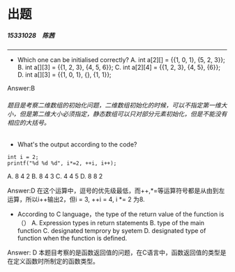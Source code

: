 ﻿# 出题
##### 15331028　陈茜
---
*  Which one can be initialised correctly?
A. int a[2][] = {{1, 0, 1}, {5, 2, 3}};
B. int a[][3] = {{1, 2, 3}, {4, 5, 6}};
C. int a[2][4] = {{1, 2, 3}, {4, 5}, {6}};
D. int a[][3] = {{1, 0, 1}, {}, {1, 1}};

Answer:B 
###### 题目是考察二维数组的初始化问题，二维数组初始化的时候，可以不指定第一维大小，但是第二维大小必须指定，静态数组可以只对部分元素初始化，但是不能没有相应的大括号。

*  What's the output according to the code?
```javasprit
int i = 2;
printf("%d %d %d", i*=2, ++i, i++);
```
A. 8 4 2
B. 8 4 3
C. 4 4 5
D. 8 8 2

Answer:D 
在这个运算中，逗号的优先级最低，而++,*=等运算符号都是从由到左运算，所以i++输出2，但i = 3, ++i = 4, i *= 2 为8.

*  According to C language，the type of the return value of the function is（）
A. Expression types in return statements
B. type of the main function
C. designated temprory by syetem
D. designated type of function when the function is defined.

Answer: D
本题目考察的是函数返回值的问题，在C语言中，函数返回值的类型是在定义函数时所制定的函数类型。
